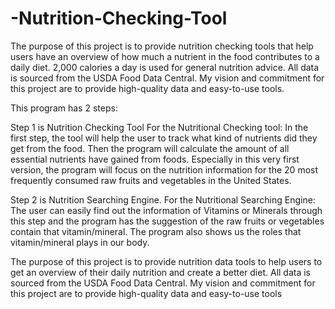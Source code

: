 # -Nutrition-Checking-Tool
The purpose of this project is to provide nutrition checking tools that help users have an overview of how much a nutrient in the food contributes to a daily diet. 2,000 calories a day is used for general nutrition advice. All data is sourced from the USDA Food Data Central. My vision and commitment for this project are to provide high-quality data and easy-to-use tools.


This program has 2 steps:

Step 1 is Nutrition Checking Tool
     For the Nutritional Checking tool: In the first step, the tool will help the user to track what kind of nutrients did they get from the food. 
     Then the program will calculate the amount of all essential nutrients have gained from foods. 
     Especially in this very first version, the program will focus on the nutrition information for the 20 most frequently consumed raw fruits and vegetables in the United States.


Step 2 is Nutrition Searching Engine. 
For the Nutritional Searching Engine: The user can easily find out the information of Vitamins or Minerals through this step and the program has the suggestion of the raw fruits or vegetables contain that vitamin/mineral. 
The program also shows us the roles that vitamin/mineral plays in our body.


The purpose of this project is to provide nutrition data tools to help users to get an overview of their daily nutrition and create a better diet. 
All data is sourced from the USDA Food Data Central. My vision and commitment for this project are to provide high-quality data and easy-to-use tools

